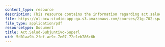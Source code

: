 ```yaml
---
content_type: resource
description: This resource contains the information regarding act.salud-subjuntivo-superl.
file: https://ol-ocw-studio-app-qa.s3.amazonaws.com/courses/21g-702-spanish-ii-spring-2004/5d01aa9b2fefae9c7e0772e1eb786c6b_MIT21G_702S04_29sal_sub.pdf
file_type: application/pdf
resourcetype: Document
title: Act.Salud-Subjuntivo-Superl
uid: 5d01aa9b-2fef-ae9c-7e07-72e1eb786c6b
---
```

